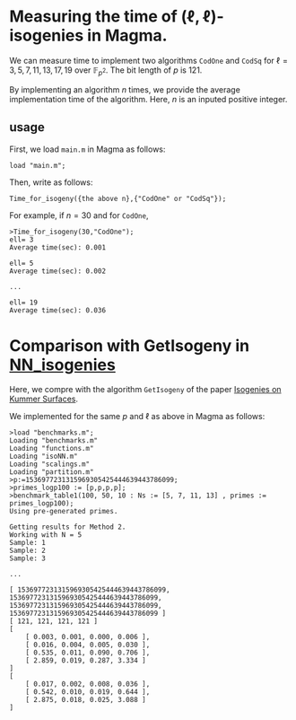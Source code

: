 # Measuring the time of $(\ell,\ell)$-isogenies in Magma.

We can measure time to implement two algorithms $\mathtt{CodOne}$ and $\mathtt{CodSq}$ for $\ell=3,5,7,11,13,17,19$ over $\mathbb{F}_{p^2}$. 
The bit length of $p$ is 121.

By implementing an algorithm $n$ times, we provide the average implementation time of the algorithm. Here, $n$ is an inputed positive integer. 


## usage

First, we load ```main.m```  in Magma as follows:
```
load "main.m";
```
Then, write as follows:
```
Time_for_isogeny({the above n},{"CodOne" or "CodSq"});
```
For example, if $n=30$ and for $\mathtt{CodOne}$, 
```
>Time_for_isogeny(30,"CodOne");
ell= 3
Average time(sec): 0.001

ell= 5
Average time(sec): 0.002

...

ell= 19
Average time(sec): 0.036
```


# Comparison with GetIsogeny in [NN_isogenies](https://github.com/mariascrs/NN_isogenies)

Here, we compre with the algorithm $\mathtt{GetIsogeny}$ of the paper [Isogenies on Kummer Surfaces](https://arxiv.org/abs/2409.14819).

We implemented for the same $p$ and $\ell$ as above in Magma as follows:

```
>load "benchmarks.m";
Loading "benchmarks.m"
Loading "functions.m"
Loading "isoNN.m"
Loading "scalings.m"
Loading "partition.m"
>p:=1536977231315969305425444639443786099;
>primes_logp100 := [p,p,p,p];
>benchmark_table1(100, 50, 10 : Ns := [5, 7, 11, 13] , primes := primes_logp100);
Using pre-generated primes.

Getting results for Method 2.
Working with N = 5
Sample: 1
Sample: 2
Sample: 3

...

[ 1536977231315969305425444639443786099, 1536977231315969305425444639443786099, 
1536977231315969305425444639443786099, 1536977231315969305425444639443786099 ]
[ 121, 121, 121, 121 ]
[
    [ 0.003, 0.001, 0.000, 0.006 ],
    [ 0.016, 0.004, 0.005, 0.030 ],
    [ 0.535, 0.011, 0.090, 0.706 ],
    [ 2.859, 0.019, 0.287, 3.334 ]
]
[
    [ 0.017, 0.002, 0.008, 0.036 ],
    [ 0.542, 0.010, 0.019, 0.644 ],
    [ 2.875, 0.018, 0.025, 3.088 ]
]

```




